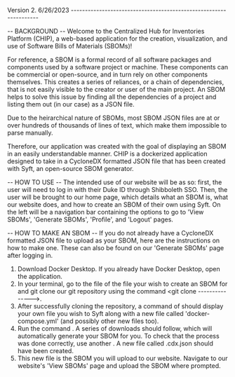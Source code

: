 
Version 2. 6/26/2023 ------------------------------------------------------------------

-- BACKGROUND --
Welcome to the Centralized Hub for Inventories Platform (CHIP), a web-based application
for the creation, visualization, and use of Software Bills of Materials (SBOMs)!

For reference, a SBOM is a formal record of all software packages and components used by
a software project or machine. These components can be commercial or open-source, and in
turn rely on other components themselves. This creates a series of reliances, or a chain
of dependencies, that is not easily visible to the creator or user of the main project.
An SBOM helps to solve this issue by finding all the dependencies of a project and
listing them out (in our case) as a JSON file.

Due to the heirarchical nature of SBOMs, most SBOM JSON files are at or over hundreds
of thousands of lines of text, which make them impossible to parse manually.

Therefore, our application was created with the goal of displaying an SBOM in an easily
understandable manner. CHIP is a dockerized application designed to take in a CycloneDX
formatted JSON file that has been created with Syft, an open-source SBOM generator.


-- HOW TO USE -- 
The intended use of our website will be as so: first, the user will need to log in with 
their Duke ID through Shibboleth SSO. Then, the user will be brought to our home page, 
which details what an SBOM is, what our website does, and how to create an SBOM of their
own using Syft. On the left will be a navigation bar containing the options to go to 
'View SBOMs', 'Generate SBOMs', 'Profile', and 'Logout' pages. 


-- HOW TO MAKE AN SBOM -- 
If you do not already have a CycloneDX formatted JSON file to upload as your SBOM, here 
are the instructions on how to make one. These can also be found on our 'Generate SBOMs'
page after logging in.

1. Download Docker Desktop. If you already have Docker Desktop, open the application.  
2. In your terminal, go to the file of the file your wish to create an SBOM for and git 
clone our git repository using the command <git clone --------------->. 
3. After successfully cloning the repository, a command of <ls> should display your 
own file you wish to Syft along with a new file called 'docker-compose.yml' (and possibly
other new files too). 
4. Run the command <docker-compose up>. A series of downloads should follow, which will 
automatically generate your SBOM for you. To check that the process was done correctly,
use another <ls>. A new file called <filename>.cdx.json should have been created. 
5. This new file is the SBOM you will upload to our website. Navigate to our website's 
'View SBOMs' page and upload the SBOM where prompted. 

